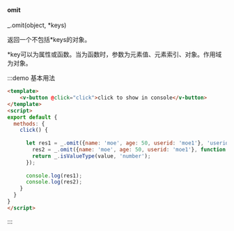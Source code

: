 #### omit

_.omit(object, *keys) 

返回一个不包括*keys的对象。

*key可以为属性或函数。当为函数时，参数为元素值、元素索引、对象。作用域为对象。

:::demo 基本用法
```html
<template>
    <v-button @click="click">click to show in console</v-button>
</template>
<script>
export default {
  methods: {
    click() {
      
      let res1 = _.omit({name: 'moe', age: 50, userid: 'moe1'}, 'userid'),
        res2 = _.omit({name: 'moe', age: 50, userid: 'moe1'}, function(value, key, object) {
        return _.isValueType(value, 'number');
      });
      
      console.log(res1);
      console.log(res2);
    }
  }
}
</script>
```
:::
